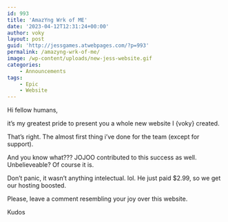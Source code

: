 ```yaml
---
id: 993
title: 'AmazYng Wrk of ME'
date: '2023-04-12T12:31:24+00:00'
author: voky
layout: post
guid: 'http://jessgames.atwebpages.com/?p=993'
permalink: /amazyng-wrk-of-me/
image: /wp-content/uploads/new-jess-website.gif
categories:
    - Announcements
tags:
    - Epic
    - Website
---
```


Hi fellow humans,

it’s my greatest pride to present you a whole new website I {voky} created.

That’s right. The almost first thing i’ve done for the team (except for support).

And you know what??? JOJOO contributed to this success as well. Unbelieveable? Of course it is.

Don’t panic, it wasn’t anything intelectual. lol. He just paid $2.99, so we get our hosting boosted.

Please, leave a comment resembling your joy over this website.

Kudos